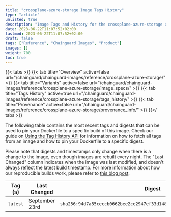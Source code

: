 ```yaml
---
title: "crossplane-azure-storage Image Tags History"
type: "article"
unlisted: true
description: "Image Tags and History for the crossplane-azure-storage Chainguard Image"
date: 2023-06-22T11:07:52+02:00
lastmod: 2023-06-22T11:07:52+02:00
draft: false
tags: ["Reference", "Chainguard Images", "Product"]
images: []
weight: 700
toc: true
---
```


{{< tabs >}}
{{< tab title="Overview" active=false url="/chainguard/chainguard-images/reference/crossplane-azure-storage/" >}}
{{< tab title="Variants" active=false url="/chainguard/chainguard-images/reference/crossplane-azure-storage/image_specs/" >}}
{{< tab title="Tags History" active=true url="/chainguard/chainguard-images/reference/crossplane-azure-storage/tags_history/" >}}
{{< tab title="Provenance" active=false url="/chainguard/chainguard-images/reference/crossplane-azure-storage/provenance_info/" >}}
{{</ tabs >}}

The following table contains the most recent tags and digests that can be used to pin your Dockerfile to a specific build of this image. Check our guide on [Using the Tag History API](/chainguard/chainguard-images/using-the-tag-history-api/) for information on how to fetch all tags from an image and how to pin your Dockerfile to a specific digest.

Please note that digests and timestamps only change when there is a change to the image, even though images are rebuilt every night. The "Last Changed" column indicates when the image was last modified, and doesn't always reflect the latest build timestamp. For more information about how our reproducible builds work, please refer to [this blog post](https://www.chainguard.dev/unchained/reproducing-chainguards-reproducible-image-builds).

| Tag (s)   | Last Changed   | Digest                                                                    |
|-----------|----------------|---------------------------------------------------------------------------|
|  `latest` | September 23rd | `sha256:94d7a85ceccb0662bee2ce2947ef33d14845de918547da756271f12c914b8aea` |

